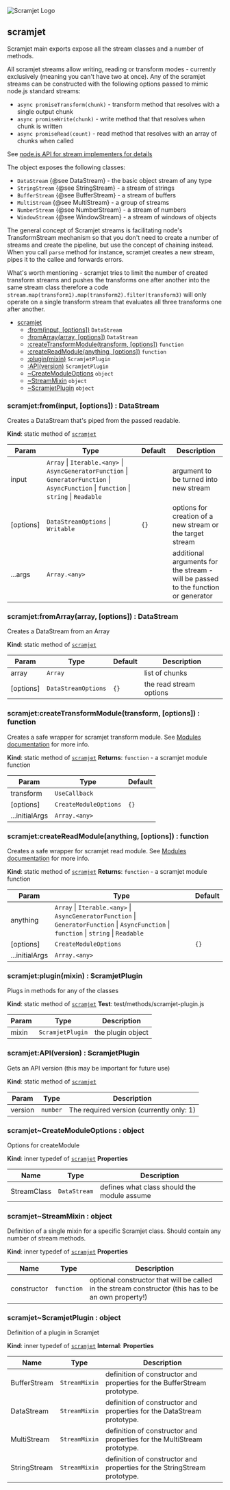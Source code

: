 ![Scramjet Logo](https://scramjet.org/logos/scramjet-logo-light.svg)

<a name="module_scramjet"></a>

## scramjet

Scramjet main exports expose all the stream classes and a number of methods.

All scramjet streams allow writing, reading or transform modes - currently
exclusively (meaning you can't have two at once). Any of the scramjet streams
can be constructed with the following options passed to mimic node.js standard streams:

* `async promiseTransform(chunk)` - transform method that resolves with a single output chunk
* `async promiseWrite(chunk)` - write method that that resolves when chunk is written
* `async promiseRead(count)` - read method that resolves with an array of chunks when called

See [node.js API for stream implementers for details](https://nodejs.org/api/stream.html#stream_api_for_stream_implementers)

The object exposes the following classes:

* `DataStream` {@see DataStream} - the basic object stream of any type
* `StringStream` {@see StringStream} - a stream of strings
* `BufferStream` {@see BufferStream} - a stream of buffers
* `MultiStream` {@see MultiStream} - a group of streams
* `NumberStream` {@see NumberStream} - a stream of numbers
* `WindowStream` {@see WindowStream} - a stream of windows of objects

The general concept of Scramjet streams is facilitating node's TransformStream mechanism so that you don't need
to create a number of streams and create the pipeline, but use the concept of chaining instead. When you call `parse`
method for instance, scramjet creates a new stream, pipes it to the callee and forwards errors.

What's worth mentioning - scramjet tries to limit the number of created transform streams and pushes the transforms
one after another into the same stream class therefore a code `stream.map(transform1).map(transform2).filter(transform3)`
will only operate on a single transform stream that evaluates all three transforms one after another.


* [scramjet](#module_scramjet)
    * [:from(input, [options])](#module_scramjet.from)  <code>DataStream</code>
    * [:fromArray(array, [options])](#module_scramjet.fromArray)  <code>DataStream</code>
    * [:createTransformModule(transform, [options])](#module_scramjet.createTransformModule)  <code>function</code>
    * [:createReadModule(anything, [options])](#module_scramjet.createReadModule)  <code>function</code>
    * [:plugin(mixin)](#module_scramjet.plugin)  <code>ScramjetPlugin</code>
    * [:API(version)](#module_scramjet.API)  <code>ScramjetPlugin</code>
    * [~CreateModuleOptions](#module_scramjet..CreateModuleOptions)  <code>object</code>
    * [~StreamMixin](#module_scramjet..StreamMixin)  <code>object</code>
    * [~ScramjetPlugin](#module_scramjet..ScramjetPlugin)  <code>object</code>

<a name="module_scramjet.from"></a>

### scramjet:from(input, [options]) : DataStream
Creates a DataStream that's piped from the passed readable.

**Kind**: static method of [<code>scramjet</code>](#module_scramjet)

| Param | Type | Default | Description |
| --- | --- | --- | --- |
| input | <code>Array</code> \| <code>Iterable.&lt;any&gt;</code> \| <code>AsyncGeneratorFunction</code> \| <code>GeneratorFunction</code> \| <code>AsyncFunction</code> \| <code>function</code> \| <code>string</code> \| <code>Readable</code> |  | argument to be turned into new stream |
| [options] | <code>DataStreamOptions</code> \| <code>Writable</code> | <code>{}</code> | options for creation of a new stream or the target stream |
| ...args | <code>Array.&lt;any&gt;</code> |  | additional arguments for the stream - will be passed to the function or generator |

<a name="module_scramjet.fromArray"></a>

### scramjet:fromArray(array, [options]) : DataStream
Creates a DataStream from an Array

**Kind**: static method of [<code>scramjet</code>](#module_scramjet)

| Param | Type | Default | Description |
| --- | --- | --- | --- |
| array | <code>Array</code> |  | list of chunks |
| [options] | <code>DataStreamOptions</code> | <code>{}</code> | the read stream options |

<a name="module_scramjet.createTransformModule"></a>

### scramjet:createTransformModule(transform, [options]) : function
Creates a safe wrapper for scramjet transform module. See [Modules documentation](modules.md) for more info.

**Kind**: static method of [<code>scramjet</code>](#module_scramjet)
**Returns**: <code>function</code> - a scramjet module function

| Param | Type | Default |
| --- | --- | --- |
| transform | <code>UseCallback</code> |  |
| [options] | <code>CreateModuleOptions</code> | <code>{}</code> |
| ...initialArgs | <code>Array.&lt;any&gt;</code> |  |

<a name="module_scramjet.createReadModule"></a>

### scramjet:createReadModule(anything, [options]) : function
Creates a safe wrapper for scramjet read module. See [Modules documentation](modules.md) for more info.

**Kind**: static method of [<code>scramjet</code>](#module_scramjet)
**Returns**: <code>function</code> - a scramjet module function

| Param | Type | Default |
| --- | --- | --- |
| anything | <code>Array</code> \| <code>Iterable.&lt;any&gt;</code> \| <code>AsyncGeneratorFunction</code> \| <code>GeneratorFunction</code> \| <code>AsyncFunction</code> \| <code>function</code> \| <code>string</code> \| <code>Readable</code> |  |
| [options] | <code>CreateModuleOptions</code> | <code>{}</code> |
| ...initialArgs | <code>Array.&lt;any&gt;</code> |  |

<a name="module_scramjet.plugin"></a>

### scramjet:plugin(mixin) : ScramjetPlugin
Plugs in methods for any of the classes

**Kind**: static method of [<code>scramjet</code>](#module_scramjet)
**Test**: test/methods/scramjet-plugin.js

| Param | Type | Description |
| --- | --- | --- |
| mixin | <code>ScramjetPlugin</code> | the plugin object |

<a name="module_scramjet.API"></a>

### scramjet:API(version) : ScramjetPlugin
Gets an API version (this may be important for future use)

**Kind**: static method of [<code>scramjet</code>](#module_scramjet)

| Param | Type | Description |
| --- | --- | --- |
| version | <code>number</code> | The required version (currently only: 1) |

<a name="module_scramjet..CreateModuleOptions"></a>

### scramjet~CreateModuleOptions : object
Options for createModule

**Kind**: inner typedef of [<code>scramjet</code>](#module_scramjet)
**Properties**

| Name | Type | Description |
| --- | --- | --- |
| StreamClass | <code>DataStream</code> | defines what class should the module assume |

<a name="module_scramjet..StreamMixin"></a>

### scramjet~StreamMixin : object
Definition of a single mixin for a specific Scramjet class. Should contain any number of stream methods.

**Kind**: inner typedef of [<code>scramjet</code>](#module_scramjet)
**Properties**

| Name | Type | Description |
| --- | --- | --- |
| constructor | <code>function</code> | optional constructor that will be called in the stream constructor (this has to be an own property!) |

<a name="module_scramjet..ScramjetPlugin"></a>

### scramjet~ScramjetPlugin : object
Definition of a plugin in Scramjet

**Kind**: inner typedef of [<code>scramjet</code>](#module_scramjet)
**Internal**:
**Properties**

| Name | Type | Description |
| --- | --- | --- |
| BufferStream | <code>StreamMixin</code> | definition of constructor and properties for the BufferStream prototype. |
| DataStream | <code>StreamMixin</code> | definition of constructor and properties for the DataStream prototype. |
| MultiStream | <code>StreamMixin</code> | definition of constructor and properties for the MultiStream prototype. |
| StringStream | <code>StreamMixin</code> | definition of constructor and properties for the StringStream prototype. |

